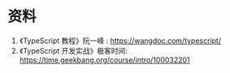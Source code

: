 # 资料

1. 《TypeScript 教程》阮一峰 : https://wangdoc.com/typescript/
2. 《TypeScript 开发实战》极客时间: https://time.geekbang.org/course/intro/100032201
